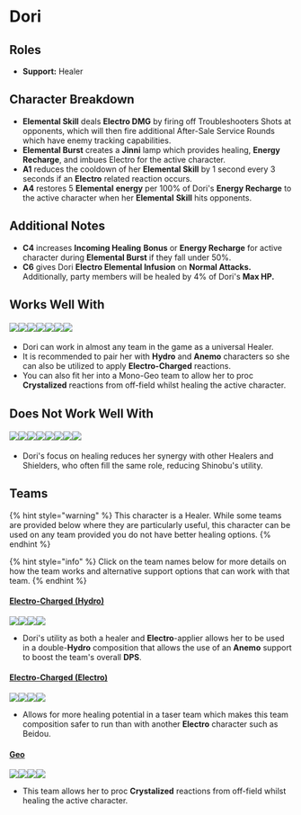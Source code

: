 # Dori

## Roles

* **Support:** Healer

## **Character Breakdown**

* **Elemental Skill** deals **Electro DMG** by firing off Troubleshooters Shots at opponents, which will then fire additional After-Sale Service Rounds which have enemy tracking capabilities.
* **Elemental Burst** creates a **Jinni** lamp which provides healing, **Energy Recharge**, and imbues Electro for the active character.
* **A1** reduces the cooldown of her **Elemental Skill** by 1 second every 3 seconds if an **Electro** related reaction occurs.
* **A4** restores 5 **Elemental** **energy** per 100% of Dori's **Energy Recharge** to the active character when her **Elemental** **Skill** hits opponents.&#x20;

## Additional Notes

* **C4** increases **Incoming Healing** **Bonus** or **Energy Recharge** for active character during **Elemental Burst** if they fall under 50%.
* **C6** gives Dori **Electro Elemental Infusion** on **Normal Attacks.** Additionally, party members will be healed by 4% of Dori's **Max HP.**

## Works Well With

#### ![](../../.gitbook/assets/ui\_icon\_anemo.webp)![](../../.gitbook/assets/ui\_icon\_cryo.webp)![](../../.gitbook/assets/ui\_icon\_electro.webp)![](../../.gitbook/assets/ui\_icon\_geo.webp)![](../../.gitbook/assets/ui\_icon\_hydro.webp)![](../../.gitbook/assets/ui\_icon\_pyro.webp)![](../../.gitbook/assets/ui\_icon\_dendro.webp)

* Dori can work in almost any team in the game as a universal Healer.
* It is recommended to pair her with **Hydro** and **Anemo** characters so she can also be utilized to apply **Electro-Charged** reactions.&#x20;
* You can also fit her into a Mono-Geo team to allow her to proc **Crystalized** reactions from off-field whilst healing the active character.

## Does Not Work Well With

#### ![](../../.gitbook/assets/ui\_avataricon\_zhongli.png)![](../../.gitbook/assets/ui\_avataricon\_bennett.png)![](../../.gitbook/assets/ui\_avataricon\_diona.png)![](../../.gitbook/assets/ui\_avataricon\_jean.png)![](../../.gitbook/assets/ui\_avataricon\_sayu.png)![](../../.gitbook/assets/ui\_avataricon\_qiqi.png)![](../../.gitbook/assets/ui\_avataricon\_barbara.png)![](../../.gitbook/assets/ui\_avataricon\_thoma.png)

* Dori's focus on healing reduces her synergy with other Healers and Shielders, who often fill the same role, reducing Shinobu's utility.

## Teams

{% hint style="warning" %}
This character is a Healer. While some teams are provided below where they are particularly useful, this character can be used on any team provided you do not have better healing options.
{% endhint %}

{% hint style="info" %}
Click on the team names below for more details on how the team works and alternative support options that can work with that team.
{% endhint %}

#### [Electro-Charged (Hydro)](../../teams/electro-charged-hydro.md)

![](../../.gitbook/assets/ui\_avataricon\_yelan.png)![](../../.gitbook/assets/ui\_avataricon\_ayato.png)![](../../.gitbook/assets/ui\_avataricon\_dori.png)![](../../.gitbook/assets/ui\_avataricon\_kazuha.png)

* Dori's utility as both a healer and **Electro**-applier allows her to be used in a double-**Hydro** composition that allows the use of an **Anemo** support to boost the team's overall **DPS**.

#### [Electro-Charged (Electro)](dori.md#electro-charged-electro)

![](../../.gitbook/assets/ui\_avataricon\_sucrose.png)![](../../.gitbook/assets/ui\_avataricon\_fischl.png)![](../../.gitbook/assets/ui\_avataricon\_dori.png)![](../../.gitbook/assets/ui\_avataricon\_xingqiu.png)

* Allows for more healing potential in a taser team which makes this team composition safer to run than with another **Electro** character such as Beidou.

#### [Geo](dori.md#geo)

![](../../.gitbook/assets/ui\_avataricon\_itto.png)![](../../.gitbook/assets/ui\_avataricon\_albedo.png)![](../../.gitbook/assets/ui\_avataricon\_gorou.png)![](../../.gitbook/assets/ui\_avataricon\_dori.png)

* This team allows her to proc **Crystalized** reactions from off-field whilst healing the active character.
